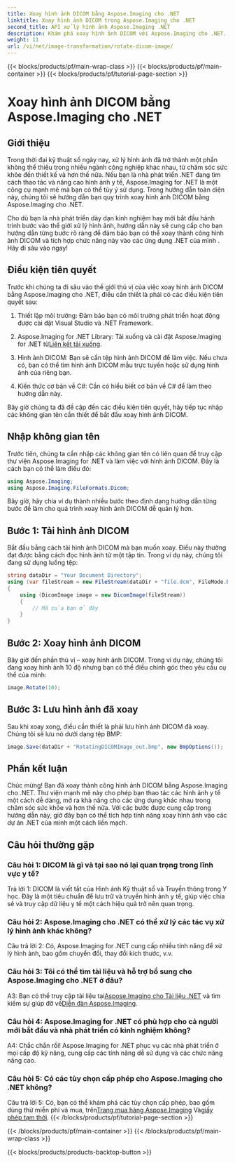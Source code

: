 ```yaml
---
title: Xoay hình ảnh DICOM bằng Aspose.Imaging cho .NET
linktitle: Xoay hình ảnh DICOM trong Aspose.Imaging cho .NET
second_title: API xử lý hình ảnh Aspose.Imaging .NET
description: Khám phá xoay hình ảnh DICOM với Aspose.Imaging cho .NET. Hướng dẫn từng bước để xử lý hình ảnh y tế.
weight: 11
url: /vi/net/image-transformation/rotate-dicom-image/
---
```


{{< blocks/products/pf/main-wrap-class >}}
{{< blocks/products/pf/main-container >}}
{{< blocks/products/pf/tutorial-page-section >}}

# Xoay hình ảnh DICOM bằng Aspose.Imaging cho .NET

## Giới thiệu

Trong thời đại kỹ thuật số ngày nay, xử lý hình ảnh đã trở thành một phần không thể thiếu trong nhiều ngành công nghiệp khác nhau, từ chăm sóc sức khỏe đến thiết kế và hơn thế nữa. Nếu bạn là nhà phát triển .NET đang tìm cách thao tác và nâng cao hình ảnh y tế, Aspose.Imaging for .NET là một công cụ mạnh mẽ mà bạn có thể tùy ý sử dụng. Trong hướng dẫn toàn diện này, chúng tôi sẽ hướng dẫn bạn quy trình xoay hình ảnh DICOM bằng Aspose.Imaging cho .NET.

Cho dù bạn là nhà phát triển dày dạn kinh nghiệm hay mới bắt đầu hành trình bước vào thế giới xử lý hình ảnh, hướng dẫn này sẽ cung cấp cho bạn hướng dẫn từng bước rõ ràng để đảm bảo bạn có thể xoay thành công hình ảnh DICOM và tích hợp chức năng này vào các ứng dụng .NET của mình . Hãy đi sâu vào ngay!

## Điều kiện tiên quyết

Trước khi chúng ta đi sâu vào thế giới thú vị của việc xoay hình ảnh DICOM bằng Aspose.Imaging cho .NET, điều cần thiết là phải có các điều kiện tiên quyết sau:

1. Thiết lập môi trường: Đảm bảo bạn có môi trường phát triển hoạt động được cài đặt Visual Studio và .NET Framework.

2. Aspose.Imaging for .NET Library: Tải xuống và cài đặt Aspose.Imaging for .NET từ[Liên kết tải xuống](https://releases.aspose.com/imaging/net/).

3. Hình ảnh DICOM: Bạn sẽ cần tệp hình ảnh DICOM để làm việc. Nếu chưa có, bạn có thể tìm hình ảnh DICOM mẫu trực tuyến hoặc sử dụng hình ảnh của riêng bạn.

4. Kiến thức cơ bản về C#: Cần có hiểu biết cơ bản về C# để làm theo hướng dẫn này.

Bây giờ chúng ta đã đề cập đến các điều kiện tiên quyết, hãy tiếp tục nhập các không gian tên cần thiết để bắt đầu xoay hình ảnh DICOM.

## Nhập không gian tên

Trước tiên, chúng ta cần nhập các không gian tên có liên quan để truy cập thư viện Aspose.Imaging for .NET và làm việc với hình ảnh DICOM. Đây là cách bạn có thể làm điều đó:

```csharp
using Aspose.Imaging;
using Aspose.Imaging.FileFormats.Dicom;
```

Bây giờ, hãy chia ví dụ thành nhiều bước theo định dạng hướng dẫn từng bước để làm cho quá trình xoay hình ảnh DICOM dễ quản lý hơn.

## Bước 1: Tải hình ảnh DICOM

Bắt đầu bằng cách tải hình ảnh DICOM mà bạn muốn xoay. Điều này thường đạt được bằng cách đọc hình ảnh từ một tập tin. Trong ví dụ này, chúng tôi đang sử dụng luồng tệp:

```csharp
string dataDir = "Your Document Directory";
using (var fileStream = new FileStream(dataDir + "file.dcm", FileMode.Open, FileAccess.Read))
{
    using (DicomImage image = new DicomImage(fileStream))
    {
        // Mã của bạn ở đây
    }
}
```

## Bước 2: Xoay hình ảnh DICOM

Bây giờ đến phần thú vị – xoay hình ảnh DICOM. Trong ví dụ này, chúng tôi đang xoay hình ảnh 10 độ nhưng bạn có thể điều chỉnh góc theo yêu cầu cụ thể của mình:

```csharp
image.Rotate(10);
```

## Bước 3: Lưu hình ảnh đã xoay

Sau khi xoay xong, điều cần thiết là phải lưu hình ảnh DICOM đã xoay. Chúng tôi sẽ lưu nó dưới dạng tệp BMP:

```csharp
image.Save(dataDir + "RotatingDICOMImage_out.bmp", new BmpOptions());
```

## Phần kết luận

Chúc mừng! Bạn đã xoay thành công hình ảnh DICOM bằng Aspose.Imaging cho .NET. Thư viện mạnh mẽ này cho phép bạn thao tác các hình ảnh y tế một cách dễ dàng, mở ra khả năng cho các ứng dụng khác nhau trong chăm sóc sức khỏe và hơn thế nữa. Với các bước được cung cấp trong hướng dẫn này, giờ đây bạn có thể tích hợp tính năng xoay hình ảnh vào các dự án .NET của mình một cách liền mạch.

## Câu hỏi thường gặp

### Câu hỏi 1: DICOM là gì và tại sao nó lại quan trọng trong lĩnh vực y tế?

Trả lời 1: DICOM là viết tắt của Hình ảnh Kỹ thuật số và Truyền thông trong Y học. Đây là một tiêu chuẩn để lưu trữ và truyền hình ảnh y tế, giúp việc chia sẻ và truy cập dữ liệu y tế một cách hiệu quả trở nên quan trọng.

### Câu hỏi 2: Aspose.Imaging cho .NET có thể xử lý các tác vụ xử lý hình ảnh khác không?

Câu trả lời 2: Có, Aspose.Imaging for .NET cung cấp nhiều tính năng để xử lý hình ảnh, bao gồm chuyển đổi, thay đổi kích thước, v.v.

### Câu hỏi 3: Tôi có thể tìm tài liệu và hỗ trợ bổ sung cho Aspose.Imaging cho .NET ở đâu?

 A3: Bạn có thể truy cập tài liệu tại[Aspose.Imaging cho Tài liệu .NET](https://reference.aspose.com/imaging/net/) và tìm kiếm sự giúp đỡ về[Diễn đàn Aspose.Imaging](https://forum.aspose.com/).

### Câu hỏi 4: Aspose.Imaging for .NET có phù hợp cho cả người mới bắt đầu và nhà phát triển có kinh nghiệm không?

A4: Chắc chắn rồi! Aspose.Imaging for .NET phục vụ các nhà phát triển ở mọi cấp độ kỹ năng, cung cấp các tính năng dễ sử dụng và các chức năng nâng cao.

### Câu hỏi 5: Có các tùy chọn cấp phép cho Aspose.Imaging cho .NET không?

 Câu trả lời 5: Có, bạn có thể khám phá các tùy chọn cấp phép, bao gồm dùng thử miễn phí và mua, trên[Trang mua hàng Aspose.Imaging](https://purchase.aspose.com/buy) Và[giấy phép tạm thời](https://purchase.aspose.com/temporary-license/).
{{< /blocks/products/pf/tutorial-page-section >}}

{{< /blocks/products/pf/main-container >}}
{{< /blocks/products/pf/main-wrap-class >}}

{{< blocks/products/products-backtop-button >}}

